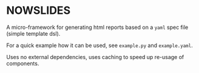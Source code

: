 # NOWSLIDES

A micro-framework for generating html reports based on a `yaml` spec file
  (simple template dsl).

For a quick example how it can be used, see `example.py` and `example.yaml`.

Uses no external dependencies, uses caching to speed up re-usage of components.
